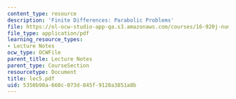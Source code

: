 ```yaml
---
content_type: resource
description: 'Finite Differences: Parabolic Problems'
file: https://ol-ocw-studio-app-qa.s3.amazonaws.com/courses/16-920j-numerical-methods-for-partial-differential-equations-sma-5212-spring-2003/5350b98a660c073d845f9128a3851a8b_lec5.pdf
file_type: application/pdf
learning_resource_types:
- Lecture Notes
ocw_type: OCWFile
parent_title: Lecture Notes
parent_type: CourseSection
resourcetype: Document
title: lec5.pdf
uid: 5350b98a-660c-073d-845f-9128a3851a8b
---
```

